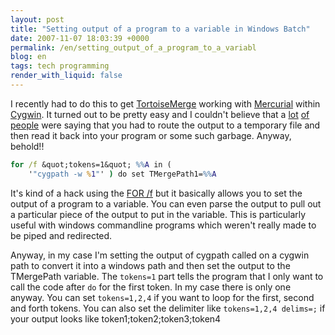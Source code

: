 ```yaml
---
layout: post
title: "Setting output of a program to a variable in Windows Batch"
date: 2007-11-07 18:03:39 +0000
permalink: /en/setting_output_of_a_program_to_a_variabl
blog: en
tags: tech programming
render_with_liquid: false
---
```


I recently had to do this to get
[TortoiseMerge](http://tortoisesvn.tigris.org/TortoiseMerge.html) working with
[Mercurial](http://www.selenic.com/mercurial/) within
[Cygwin](http://www.cygwin.com/). It turned out to be pretty easy and I
couldn't believe that a
[lot](http://www.infionline.net/~wtnewton/batch/batchfaq.html#9)
[of](http://www.student.northpark.edu/pemente/sed/bat_env.htm#sed)
[people](http://www.tomshardware.com/forum/230090-45-windows-batch-file-output-program-variable)
were saying that you had to route the output to a temporary file and then read
it back into your program or some such garbage. Anyway, behold!!

```bat
for /f &quot;tokens=1&quot; %%A in (
    '"cygpath -w %1"' ) do set TMergePath1=%%A
```

It's kind of a hack using the [FOR
/f](http://www.robvanderwoude.com/ntfortokens.html) but it basically allows you
to set the output of a program to a variable. You can even parse the output to
pull out a particular piece of the output to put in the variable. This is
particularly useful with windows commandline programs which weren't really made
to be piped and redirected.

Anyway, in my case I'm setting the output of cygpath called on a cygwin path to
convert it into a windows path and then set the output to the TMergePath
variable. The `tokens=1` part tells the program that I only want to call the
code after `do` for the first token. In my case there is only one anyway. You
can set `tokens=1,2,4` if you want to loop for the first, second and forth
tokens. You can also set the delimiter like `tokens=1,2,4 delims=;` if your
output looks like token1;token2;token3;token4
